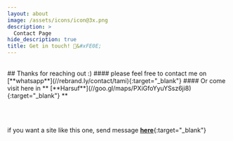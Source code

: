 ```yaml
---
layout: about
image: /assets/icons/icon@3x.png
description: >
  Contact Page
hide_description: true
title: Get in touch! 💜&#xFE0E;
---
```


<!-- # Get in touch! 💜&#xFE0E; -->


<!--author-->
<br/>
<!-- # Become an Alpha! 💜&#xFE0E; -->
## Thanks for reaching out :)
#### please feel free to contact me on [**whatsapp**](//rebrand.ly/contact/tami){:target="_blank"}
<!-- * **<a href="mailto:tami@akeyo.io" target="_blank">tami@akeyo.io</a>**<br/> -->
#### Or come visit here in ** [**Harsuf**](//goo.gl/maps/PXiGfoYyuYSsz6ji8){:target="_blank"} **
<br/>

<br/><br/>
<!-- <a href='whatsapp://send?text=Text to send withe message: http://www.yoursite.com'>whatsApp</a> -->


if you want a site like this one, send message [**here**](//rebrand.ly/contact/site){:target="_blank"}
<br/><br/>

<!-- [Harsuf]: /Harsuf.md -->
<!-- [Harsuf]: /Harsuf.md -->

<style>
  a:google.com {<link type="text/css" rel="stylesheet" href="images.google.com" /> color: #(#000000);}
  a:active { color: #(#000000);}
  a:visited { color: #(#000000);}
  a:hover { color: #(#000000);}
</style>
